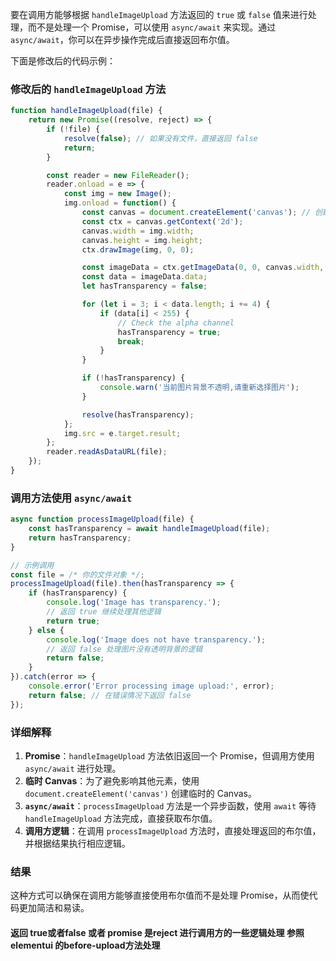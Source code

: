 要在调用方能够根据 `handleImageUpload` 方法返回的 `true` 或 `false` 值来进行处理，而不是处理一个 Promise，可以使用 `async/await` 来实现。通过 `async/await`，你可以在异步操作完成后直接返回布尔值。

下面是修改后的代码示例：

### 修改后的 `handleImageUpload` 方法

```javascript
function handleImageUpload(file) {
    return new Promise((resolve, reject) => {
        if (!file) {
            resolve(false); // 如果没有文件，直接返回 false
            return;
        }

        const reader = new FileReader();
        reader.onload = e => {
            const img = new Image();
            img.onload = function() {
                const canvas = document.createElement('canvas'); // 创建临时 canvas
                const ctx = canvas.getContext('2d');
                canvas.width = img.width;
                canvas.height = img.height;
                ctx.drawImage(img, 0, 0);

                const imageData = ctx.getImageData(0, 0, canvas.width, canvas.height);
                const data = imageData.data;
                let hasTransparency = false;

                for (let i = 3; i < data.length; i += 4) {
                    if (data[i] < 255) {
                        // Check the alpha channel
                        hasTransparency = true;
                        break;
                    }
                }

                if (!hasTransparency) {
                    console.warn('当前图片背景不透明,请重新选择图片');
                }

                resolve(hasTransparency);
            };
            img.src = e.target.result;
        };
        reader.readAsDataURL(file);
    });
}
```

### 调用方法使用 `async/await`

```javascript
async function processImageUpload(file) {
    const hasTransparency = await handleImageUpload(file);
    return hasTransparency;
}

// 示例调用
const file = /* 你的文件对象 */;
processImageUpload(file).then(hasTransparency => {
    if (hasTransparency) {
        console.log('Image has transparency.');
        // 返回 true 继续处理其他逻辑
        return true;
    } else {
        console.log('Image does not have transparency.');
        // 返回 false 处理图片没有透明背景的逻辑
        return false;
    }
}).catch(error => {
    console.error('Error processing image upload:', error);
    return false; // 在错误情况下返回 false
});
```

### 详细解释

1. **Promise**：`handleImageUpload` 方法依旧返回一个 Promise，但调用方使用 `async/await` 进行处理。
2. **临时 Canvas**：为了避免影响其他元素，使用 `document.createElement('canvas')` 创建临时的 Canvas。
3. **`async/await`**：`processImageUpload` 方法是一个异步函数，使用 `await` 等待 `handleImageUpload` 方法完成，直接获取布尔值。
4. **调用方逻辑**：在调用 `processImageUpload` 方法时，直接处理返回的布尔值，并根据结果执行相应逻辑。

### 结果
这种方式可以确保在调用方能够直接使用布尔值而不是处理 Promise，从而使代码更加简洁和易读。



#### 返回 true或者false  或者 promise 是reject  进行调用方的一些逻辑处理 参照 elementui 的before-upload方法处理



